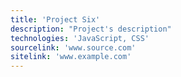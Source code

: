 ```yaml
---
title: 'Project Six'
description: "Project's description"
technologies: 'JavaScript, CSS'
sourcelink: 'www.source.com'
sitelink: 'www.example.com'
---
```

